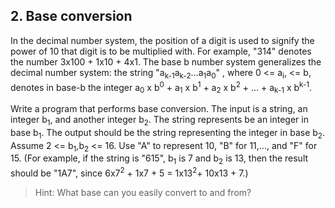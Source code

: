 ## 2. Base conversion

In the decimal number system, the position of a digit is used to signify the power of 10 that digit is to be multiplied with. For example, "314" denotes the number 3x100 + 1x10 + 4x1. The base b number system generalizes the decimal number system: the string "a<sub>k-1</sub>a<sub>k-2</sub>...a<sub>1</sub>a<sub>0</sub>" , where 0 <= a<sub>i</sub>, <= b, denotes in base-b the integer a<sub>0</sub> x b<sup>0</sup> + a<sub>1</sub> x b<sup>1</sup> + a<sub>2</sub> x b<sup>2</sup> + ... + a<sub>k-1</sub> x b<sup>k-1</sup>.

Write a program that performs base conversion. The input is a string, an integer b<sub>1</sub>, and another integer b<sub>2</sub>. The string represents be an integer in base b<sub>1</sub>. The output should be the string representing the integer in base b<sub>2</sub>. Assume 2 <= b<sub>1</sub>,b<sub>2</sub> <= 16. Use "A" to represent 10, "B" for 11,..., and "F" for 15. (For example, if the string is "615", b<sub>1</sub> is 7 and b<sub>2</sub> is 13, then the result should be "1A7", since 6x7<sup>2</sup> + 1x7 + 5 = 1x13<sup>2</sup>+ 10x13 + 7.)

>Hint: What base can you easily convert to and from?
